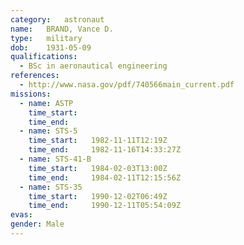 ```yaml
---
category:	astronaut
name:	BRAND, Vance D.
type:	military
dob:	1931-05-09
qualifications:
  - BSc in aeronautical engineering
references:
  - http://www.nasa.gov/pdf/740566main_current.pdf
missions:
  - name: ASTP
    time_start:   
    time_end:     
  - name: STS-5
    time_start:   1982-11-11T12:19Z
    time_end:     1982-11-16T14:33:27Z
  - name: STS-41-B
    time_start:   1984-02-03T13:00Z
    time_end:     1984-02-11T12:15:56Z
  - name: STS-35
    time_start:   1990-12-02T06:49Z
    time_end:     1990-12-11T05:54:09Z
evas:
gender:	Male
---
```

